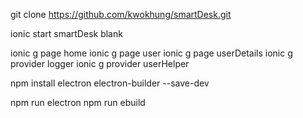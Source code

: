 git clone https://github.com/kwokhung/smartDesk.git

ionic start smartDesk blank

ionic g page home
ionic g page user
ionic g page userDetails
ionic g provider logger
ionic g provider userHelper

npm install electron electron-builder --save-dev

npm run electron
npm run ebuild